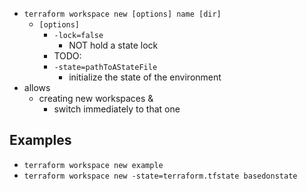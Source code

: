 * `terraform workspace new [options] name [dir]`
  * `[options]`
    * `-lock=false`
      * NOT hold a state lock
    * TODO:
    * `-state=pathToAStateFile`
      * initialize the state of the environment
* allows
  * creating new workspaces &
    * switch immediately to that one

## Examples
* `terraform workspace new example`
* `terraform workspace new -state=terraform.tfstate basedonstate`
